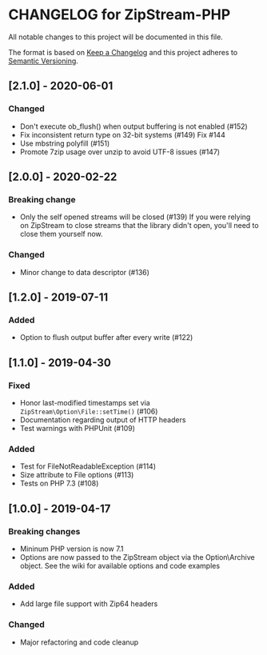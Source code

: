# CHANGELOG for ZipStream-PHP

All notable changes to this project will be documented in this file.

The format is based on [Keep a Changelog](http://keepachangelog.com/en/1.0.0/)
and this project adheres to [Semantic Versioning](http://semver.org/spec/v2.0.0.html).

## [2.1.0] - 2020-06-01
### Changed
- Don't execute ob_flush() when output buffering is not enabled (#152)
- Fix inconsistent return type on 32-bit systems (#149) Fix #144
- Use mbstring polyfill (#151)
- Promote 7zip usage over unzip to avoid UTF-8 issues (#147)

## [2.0.0] - 2020-02-22
### Breaking change
- Only the self opened streams will be closed (#139)
If you were relying on ZipStream to close streams that the library didn't open,
you'll need to close them yourself now.

### Changed
- Minor change to data descriptor (#136)

## [1.2.0] - 2019-07-11

### Added
- Option to flush output buffer after every write (#122)

## [1.1.0] - 2019-04-30

### Fixed
- Honor last-modified timestamps set via `ZipStream\Option\File::setTime()` (#106)
- Documentation regarding output of HTTP headers
- Test warnings with PHPUnit (#109)

### Added
- Test for FileNotReadableException (#114)
- Size attribute to File options (#113)
- Tests on PHP 7.3 (#108)

## [1.0.0] - 2019-04-17

### Breaking changes
- Mininum PHP version is now 7.1
- Options are now passed to the ZipStream object via the Option\Archive object. See the wiki for available options and code examples

### Added
- Add large file support with Zip64 headers

### Changed
- Major refactoring and code cleanup
